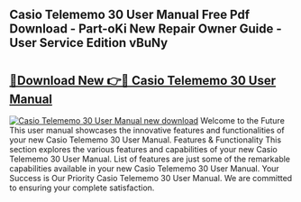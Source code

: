 ## Casio Telememo 30 User Manual Free Pdf Download - Part-oKi New Repair Owner Guide - User Service Edition vBuNy

# <h2><a href="http://cf12187.oget.top/?id=Casio+Telememo+30+User+Manual">🔗Download New 👉🔴 Casio Telememo 30 User Manual</a></h2>

[![Casio Telememo 30 User Manual new download](https://i.imgur.com/5g1atiW.png)](http://cf12187.oget.top/?id=Casio+Telememo+30+User+Manual)
Welcome to the Future This user manual showcases the innovative features and functionalities of your new Casio Telememo 30 User Manual. Features & Functionality This section explores the various features and capabilities of your new Casio Telememo 30 User Manual. List of features are just some of the remarkable capabilities available in your new Casio Telememo 30 User Manual. Your Success is Our Priority Casio Telememo 30 User Manual. We are committed to ensuring your complete satisfaction.
